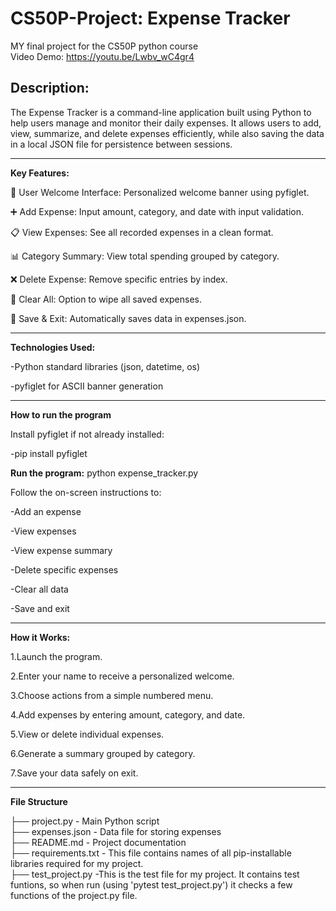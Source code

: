 # CS50P-Project: Expense Tracker 
MY final project for the CS50P python course         
Video Demo:  <https://youtu.be/Lwbv_wC4gr4>   
## Description:    
The Expense Tracker is a command-line application built using Python to help users manage and monitor their daily expenses. It allows users to add, view, summarize, and delete expenses efficiently, while also saving the data in a local JSON file for persistence between sessions.
***
**Key Features:**

🔐 User Welcome Interface: Personalized welcome banner using pyfiglet.

➕ Add Expense: Input amount, category, and date with input validation.

📋 View Expenses: See all recorded expenses in a clean format.

📊 Category Summary: View total spending grouped by category.

❌ Delete Expense: Remove specific entries by index.

🧹 Clear All: Option to wipe all saved expenses.

💾 Save & Exit: Automatically saves data in expenses.json.

***
**Technologies Used:**

-Python standard libraries (json, datetime, os)

-pyfiglet for ASCII banner generation
***
**How to run the program**

Install pyfiglet if not already installed:

-pip install pyfiglet

**Run the program:**
python expense_tracker.py

Follow the on-screen instructions to:

-Add an expense

-View expenses

-View expense summary

-Delete specific expenses

-Clear all data

-Save and exit

***
**How it Works:**

1.Launch the program.

2.Enter your name to receive a personalized welcome.

3.Choose actions from a simple numbered menu.

4.Add expenses by entering amount, category, and date.

5.View or delete individual expenses.

6.Generate a summary grouped by category.

7.Save your data safely on exit.
***
**File Structure**

├── project.py              - Main Python script        
├── expenses.json           - Data file for storing expenses                
├── README.md               - Project documentation          
├── requirements.txt        - This file contains names of all pip-installable libraries required for my project.     
├── test_project.py         -This is the test file for my project. It contains test funtions, so when run (using 'pytest test_project.py') it checks a few functions of the project.py file.     
